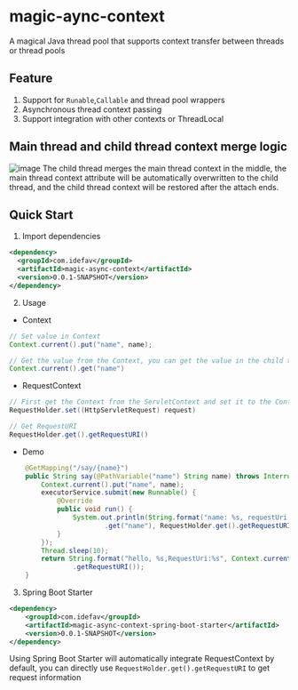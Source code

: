 # magic-aync-context
A magical Java thread pool that supports context transfer between threads or thread pools

## Feature
1. Support for `Runable`,`Callable` and thread pool wrappers
2. Asynchronous thread context passing
3. Support integration with other contexts or ThreadLocal

## Main thread and child thread context merge logic
![image](https://user-images.githubusercontent.com/6405415/183284071-e1188304-dcfd-4ec9-bb09-d231d030ac80.png)
The child thread merges the main thread context in the middle, the main thread context attribute will be automatically overwritten to the child thread, and the child thread context will be restored after the attach ends.

## Quick Start
1. Import dependencies
```xml
<dependency>
  <groupId>com.idefav</groupId>
  <artifactId>magic-async-context</artifactId>
  <version>0.0.1-SNAPSHOT</version>
</dependency>
```
2. Usage

* Context
```java
// Set value in Context
Context.current().put("name", name);

// Get the value from the Context, you can get the value in the child thread
Context.current().get("name")
```

* RequestContext
```java
// First get the Context from the ServletContext and set it to the Context
RequestHolder.set((HttpServletRequest) request)

// Get RequestURI
RequestHolder.get().getRequestURI()
```

* Demo

```java
    @GetMapping("/say/{name}")
    public String say(@PathVariable("name") String name) throws InterruptedException {
        Context.current().put("name", name);
        executorService.submit(new Runnable() {
            @Override
            public void run() {
                System.out.println(String.format("name: %s, requestUri:%s", Context.current()
                        .get("name"), RequestHolder.get().getRequestURI())); ;
            }
        });
        Thread.sleep(10);
        return String.format("hello, %s,RequestUri:%s", Context.current().get("name"), RequestHolder.get()
                .getRequestURI());
    }
```

3. Spring Boot Starter
```xml
<dependency>
    <groupId>com.idefav</groupId>
    <artifactId>magic-async-context-spring-boot-starter</artifactId>
    <version>0.0.1-SNAPSHOT</version>
</dependency> 
```
Using Spring Boot Starter will automatically integrate RequestContext by default, you can directly use `RequestHolder.get().getRequestURI` to get request information
